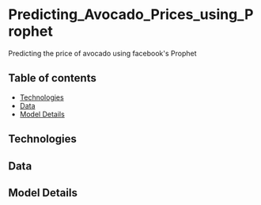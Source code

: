 # Predicting_Avocado_Prices_using_Prophet
 Predicting the price of avocado using facebook's Prophet
 
## Table of contents
* [Technologies](#technologies)
* [Data](#data)
* [Model Details](#modeldetails)


## Technologies


## Data 


## Model Details
